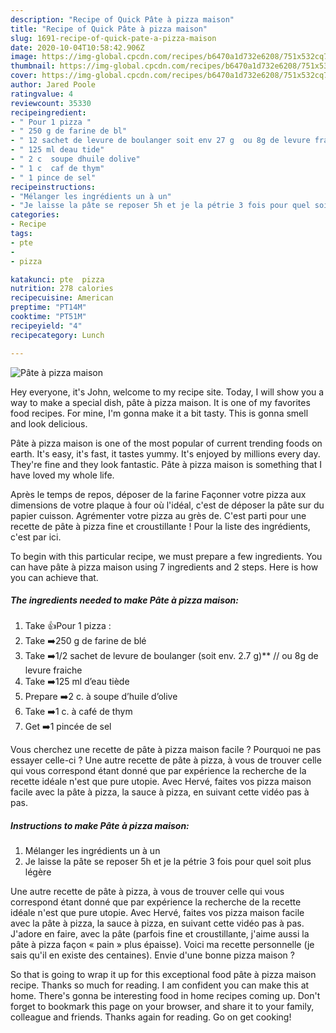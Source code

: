 ```yaml
---
description: "Recipe of Quick Pâte à pizza maison"
title: "Recipe of Quick Pâte à pizza maison"
slug: 1691-recipe-of-quick-pate-a-pizza-maison
date: 2020-10-04T10:58:42.906Z
image: https://img-global.cpcdn.com/recipes/b6470a1d732e6208/751x532cq70/pate-a-pizza-maison-photo-principale-de-la-recette.jpg
thumbnail: https://img-global.cpcdn.com/recipes/b6470a1d732e6208/751x532cq70/pate-a-pizza-maison-photo-principale-de-la-recette.jpg
cover: https://img-global.cpcdn.com/recipes/b6470a1d732e6208/751x532cq70/pate-a-pizza-maison-photo-principale-de-la-recette.jpg
author: Jared Poole
ratingvalue: 4
reviewcount: 35330
recipeingredient:
- " Pour 1 pizza "
- " 250 g de farine de bl"
- " 12 sachet de levure de boulanger soit env 27 g  ou 8g de levure fraiche"
- " 125 ml deau tide"
- " 2 c  soupe dhuile dolive"
- " 1 c  caf de thym"
- " 1 pince de sel"
recipeinstructions:
- "Mélanger les ingrédients un à un"
- "Je laisse la pâte se reposer 5h et je la pétrie 3 fois pour quel soit plus légère"
categories:
- Recipe
tags:
- pte
- 
- pizza

katakunci: pte  pizza 
nutrition: 278 calories
recipecuisine: American
preptime: "PT14M"
cooktime: "PT51M"
recipeyield: "4"
recipecategory: Lunch

---
```



![Pâte à pizza maison](https://img-global.cpcdn.com/recipes/b6470a1d732e6208/751x532cq70/pate-a-pizza-maison-photo-principale-de-la-recette.jpg)

Hey everyone, it's John, welcome to my recipe site. Today, I will show you a way to make a special dish, pâte à pizza maison. It is one of my favorites food recipes. For mine, I'm gonna make it a bit tasty. This is gonna smell and look delicious.

Pâte à pizza maison is one of the most popular of current trending foods on earth. It's easy, it's fast, it tastes yummy. It's enjoyed by millions every day. They're fine and they look fantastic. Pâte à pizza maison is something that I have loved my whole life.

Après le temps de repos, déposer de la farine Façonner votre pizza aux dimensions de votre plaque à four où l&#39;idéal, c&#39;est de déposer la pâte sur du papier cuisson. Agrémenter votre pizza au grès de. C&#39;est parti pour une recette de pâte à pizza fine et croustillante ! Pour la liste des ingrédients, c&#39;est par ici.


To begin with this particular recipe, we must prepare a few ingredients. You can have pâte à pizza maison using 7 ingredients and 2 steps. Here is how you can achieve that.

<!--inarticleads1-->

##### The ingredients needed to make Pâte à pizza maison:

1. Take  👍Pour 1 pizza :
1. Take  ➡️250 g de farine de blé
1. Take  ➡️1/2 sachet de levure de boulanger (soit env. 2.7 g)** // ou 8g de levure fraiche
1. Take  ➡️125 ml d’eau tiède
1. Prepare  ➡️2 c. à soupe d’huile d’olive
1. Take  ➡️1 c. à café de thym
1. Get  ➡️1 pincée de sel


Vous cherchez une recette de pâte à pizza maison facile ? Pourquoi ne pas essayer celle-ci ? Une autre recette de pâte à pizza, à vous de trouver celle qui vous correspond étant donné que par expérience la recherche de la recette idéale n&#39;est que pure utopie. Avec Hervé, faites vos pizza maison facile avec la pâte à pizza, la sauce à pizza, en suivant cette vidéo pas à pas. 

<!--inarticleads2-->

##### Instructions to make Pâte à pizza maison:

1. Mélanger les ingrédients un à un
1. Je laisse la pâte se reposer 5h et je la pétrie 3 fois pour quel soit plus légère


Une autre recette de pâte à pizza, à vous de trouver celle qui vous correspond étant donné que par expérience la recherche de la recette idéale n&#39;est que pure utopie. Avec Hervé, faites vos pizza maison facile avec la pâte à pizza, la sauce à pizza, en suivant cette vidéo pas à pas. J&#39;adore en faire, avec la pâte (parfois fine et croustillante, j&#39;aime aussi la pâte à pizza façon « pain » plus épaisse). Voici ma recette personnelle (je sais qu&#39;il en existe des centaines). Envie d&#39;une bonne pizza maison ? 

So that is going to wrap it up for this exceptional food pâte à pizza maison recipe. Thanks so much for reading. I am confident you can make this at home. There's gonna be interesting food in home recipes coming up. Don't forget to bookmark this page on your browser, and share it to your family, colleague and friends. Thanks again for reading. Go on get cooking!
